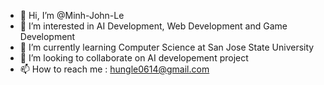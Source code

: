 - 👋 Hi, I’m @Minh-John-Le
- 👀 I’m interested in AI Development, Web Development and Game Development
- 🌱 I’m currently learning Computer Science at San Jose State University
- 💞️ I’m looking to collaborate on AI developement project
- 📫 How to reach me : hungle0614@gmail.com

<!---
Minh-John-Le/Minh-John-Le is a ✨ special ✨ repository because its `README.md` (this file) appears on your GitHub profile.
You can click the Preview link to take a look at your changes.
--->
